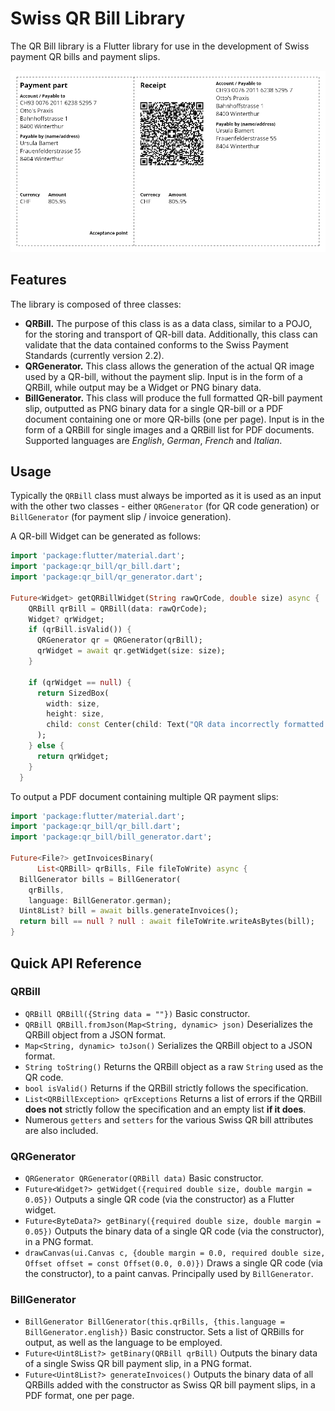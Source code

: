 # Swiss QR Bill Library

The QR Bill library is a Flutter library for use in the development of Swiss payment QR bills and payment slips.

![Sample QR Bill payment slip](readme1.png)

## Features

The library is composed of three classes:

* **QRBill.** The purpose of this class is as a data class, similar to a POJO, for the storing and transport of QR-bill data. Additionally, this class can validate that the data contained conforms to the Swiss Payment Standards (currently version 2.2).
* **QRGenerator.** This class allows the generation of the actual QR image used by a QR-bill, without the payment slip. Input is in the form of a QRBill, while output may be a Widget or PNG binary data.
* **BillGenerator.** This class will produce the full formatted QR-bill payment slip, outputted as PNG binary data for a single QR-bill or a PDF document containing one or more QR-bills (one per page). Input is in the form of a QRBill for single images and a QRBill list for PDF documents. Supported languages are *English*, *German*, *French* and *Italian*.

## Usage

Typically the `QRBill` class must always be imported as it is used as an input with the other two classes - either `QRGenerator` (for QR code generation) or `BillGenerator` (for payment slip / invoice generation).

A QR-bill Widget can be generated as follows:

```dart
import 'package:flutter/material.dart';
import 'package:qr_bill/qr_bill.dart';
import 'package:qr_bill/qr_generator.dart';

Future<Widget> getQRBillWidget(String rawQrCode, double size) async {
    QRBill qrBill = QRBill(data: rawQrCode);
    Widget? qrWidget;
    if (qrBill.isValid()) {
      QRGenerator qr = QRGenerator(qrBill);
      qrWidget = await qr.getWidget(size: size);
    }

    if (qrWidget == null) {
      return SizedBox(
        width: size,
        height: size,
        child: const Center(child: Text("QR data incorrectly formatted!")),
      );
    } else {
      return qrWidget;
    }
  }

```

To output a PDF document containing multiple QR payment slips:

```dart
import 'package:flutter/material.dart';
import 'package:qr_bill/qr_bill.dart';
import 'package:qr_bill/bill_generator.dart';

Future<File?> getInvoicesBinary(
      List<QRBill> qrBills, File fileToWrite) async {
  BillGenerator bills = BillGenerator(
    qrBills, 
    language: BillGenerator.german);
  Uint8List? bill = await bills.generateInvoices();
  return bill == null ? null : await fileToWrite.writeAsBytes(bill);
}
```
## Quick API Reference

### QRBill

* `QRBill QRBill({String data = ""})` Basic constructor.
* `QRBill QRBill.fromJson(Map<String, dynamic> json)` Deserializes the QRBill object from a JSON format.
* `Map<String, dynamic> toJson()` Serializes the QRBill object to a JSON format.
* `String toString()` Returns the QRBill object as a raw `String` used as the QR code.
* `bool isValid()` Returns if the QRBill strictly follows the specification.
* `List<QRBillException> qrExceptions` Returns a list of errors if the QRBill **does not** strictly follow the specification and an empty list **if it does**.
* Numerous `getters` and `setters` for the various Swiss QR bill attributes are also included.

### QRGenerator

* `QRGenerator QRGenerator(QRBill data)` Basic constructor.
* `Future<Widget?> getWidget({required double size, double margin = 0.05})` Outputs a single QR code (via the constructor) as a Flutter widget.
* `Future<ByteData?> getBinary({required double size, double margin = 0.05})` Outputs the binary data of a single QR code (via the constructor), in a PNG format.
* `drawCanvas(ui.Canvas c, {double margin = 0.0, required double size, Offset offset = const Offset(0.0, 0.0)})` Draws a single QR code (via the constructor), to a paint canvas. Principally used by `BillGenerator`.

### BillGenerator

* `BillGenerator BillGenerator(this.qrBills, {this.language = BillGenerator.english})` Basic constructor. Sets a list of QRBills for output, as well as the language to be employed.
* `Future<Uint8List?> getBinary(QRBill qrBill)` Outputs the binary data of a single Swiss QR bill payment slip, in a PNG format.
* `Future<Uint8List?> generateInvoices()` Outputs the binary data of all QRBills added with the constructor as Swiss QR bill payment slips, in a PDF format, one per page.